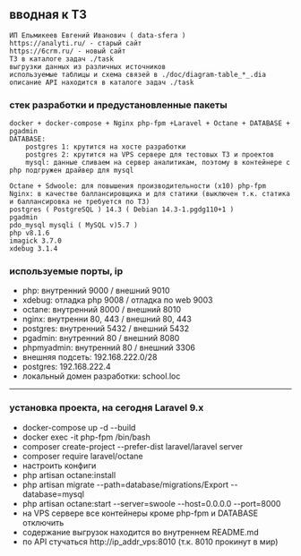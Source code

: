 ## вводная к ТЗ
    ИП Ельмикеев Евгений Иванович ( data-sfera )
    https://analyti.ru/ - старый сайт
    https://6crm.ru/ - новый сайт
    ТЗ в каталоге задач ./task
    выгрузки данных из различных источников
    используемые таблицы и схема связей в ./doc/diagram-table_*_.dia
    описание API находится в каталоге задач ./task

### стек разработки и предустановленные пакеты
    docker + docker-compose + Nginx php-fpm +Laravel + Octane + DATABASE + pgadmin
    DATABASE:
        postgres 1: крутится на хосте разработки
        postgres 2: крутится на VPS сервере для тестовых ТЗ и проектов
        mysql: данные сливаем на сервер аналитикам, поэтому в контейнере с php подгружен драйвер для mysql

    Octane + Sdwoole: для повышения производительности (х10) php-fpm
    Nginx: в качестве баллансировщика и для статики (выключен т.к. статика и баллансировка не требуется по ТЗ)
    postgres ( PostgreSQL ) 14.3 ( Debian 14.3-1.pgdg110+1 )
    pgadmin
    pdo_mysql mysqli ( MySQL v)5.7 )
    php v8.1.6
    imagick 3.7.0
    xdebug 3.1.4

### используемые порты, ip
* php: внутренний 9000 / внешний 9010
* xdebug: отладка php 9008 / отладка по web 9003
* octane: внутренний 8000 / внешний 8010
* nginx: внутренни 80, 443 / внешний 80, 443
* postgres: внутренний 5432 / внешний 5432
* pgadmin: внутренний 80 / внешний 8080
* phpmyadmin: внутренний 80 / внешний 3306
* внешняя подсеть: 192.168.222.0/28
* postgres: 192.168.222.4
* локальный домен разработки: school.loc

---
### установка проекта, на сегодня Laravel 9.x
* docker-compose up -d --build
* docker exec -it php-fpm /bin/bash
* composer create-project --prefer-dist laravel/laravel server
* composer require laravel/octane
* настроить конфиги
* php artisan octane:install
* php artisan migrate --path=database/migrations/Export --database=mysql
* php artisan octane:start --server=swoole --host=0.0.0.0 --port=8000
* на VPS сервере все контейнеры кроме php-fpm и DATABASE отключить
* содержание выгрузок находится во внутреннем README.md
* по API стучаться http://ip_addr_vps:8010 (т.к. 8010 прокинут в мир)
